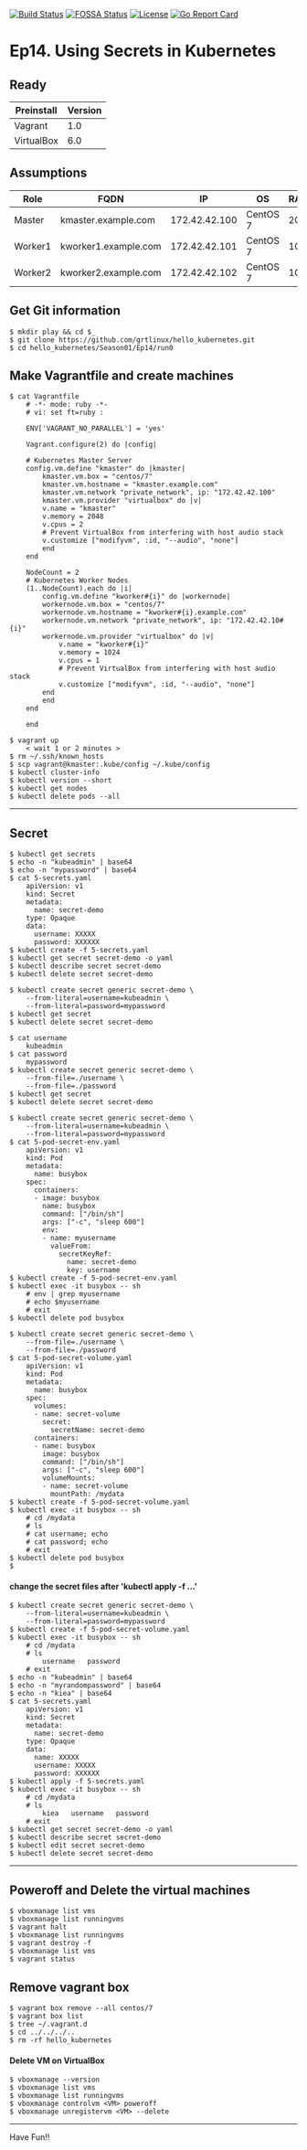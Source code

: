 [![Build Status](https://travis-ci.org/nginxinc/kubernetes-ingress.svg?branch=master)](https://travis-ci.org/nginxinc/kubernetes-ingress)  [![FOSSA Status](https://app.fossa.io/api/projects/custom%2B1062%2Fgithub.com%2Fnginxinc%2Fkubernetes-ingress.svg?type=shield)](https://app.fossa.io/projects/custom%2B1062%2Fgithub.com%2Fnginxinc%2Fkubernetes-ingress?ref=badge_shield)  [![License](https://img.shields.io/badge/License-Apache%202.0-blue.svg)](https://opensource.org/licenses/Apache-2.0)  [![Go Report Card](https://goreportcard.com/badge/github.com/nginxinc/kubernetes-ingress)](https://goreportcard.com/report/github.com/nginxinc/kubernetes-ingress)

# Ep14. Using Secrets in Kubernetes

## Ready
|Preinstall|Version|
|----|----|
|Vagrant|1.0|
|VirtualBox|6.0|

## Assumptions
|Role|FQDN|IP|OS|RAM|CPU|
|----|----|----|----|----|----|
|Master|kmaster.example.com|172.42.42.100|CentOS 7|2G|2|
|Worker1|kworker1.example.com|172.42.42.101|CentOS 7|1G|1|
|Worker2|kworker2.example.com|172.42.42.102|CentOS 7|1G|1|

## Get Git information
```
$ mkdir play && cd $_
$ git clone https://github.com/grtlinux/hello_kubernetes.git
$ cd hello_kubernetes/Season01/Ep14/run0
```

## Make Vagrantfile and create machines
```
$ cat Vagrantfile
    # -*- mode: ruby -*-
    # vi: set ft=ruby :

    ENV['VAGRANT_NO_PARALLEL'] = 'yes'

    Vagrant.configure(2) do |config|

    # Kubernetes Master Server
    config.vm.define "kmaster" do |kmaster|
        kmaster.vm.box = "centos/7"
        kmaster.vm.hostname = "kmaster.example.com"
        kmaster.vm.network "private_network", ip: "172.42.42.100"
        kmaster.vm.provider "virtualbox" do |v|
        v.name = "kmaster"
        v.memory = 2048
        v.cpus = 2
        # Prevent VirtualBox from interfering with host audio stack
        v.customize ["modifyvm", :id, "--audio", "none"]
        end
    end

    NodeCount = 2
    # Kubernetes Worker Nodes
    (1..NodeCount).each do |i|
        config.vm.define "kworker#{i}" do |workernode|
        workernode.vm.box = "centos/7"
        workernode.vm.hostname = "kworker#{i}.example.com"
        workernode.vm.network "private_network", ip: "172.42.42.10#{i}"
        workernode.vm.provider "virtualbox" do |v|
            v.name = "kworker#{i}"
            v.memory = 1024
            v.cpus = 1
            # Prevent VirtualBox from interfering with host audio stack
            v.customize ["modifyvm", :id, "--audio", "none"]
        end
        end
    end

    end
```
```
$ vagrant up
    < wait 1 or 2 minutes >
$ rm ~/.ssh/known_hosts
$ scp vagrant@kmaster:.kube/config ~/.kube/config
$ kubectl cluster-info
$ kubectl version --short
$ kubectl get nodes
$ kubectl delete pods --all
```

---
## Secret
```
$ kubectl get secrets
$ echo -n "kubeadmin" | base64
$ echo -n "mypassword" | base64
$ cat 5-secrets.yaml
    apiVersion: v1
    kind: Secret
    metadata:
      name: secret-demo
    type: Opaque
    data:
      username: XXXXX
      password: XXXXXX
$ kubectl create -f 5-secrets.yaml
$ kubectl get secret secret-demo -o yaml
$ kubectl describe secret secret-demo
$ kubectl delete secret secret-demo
```

```
$ kubectl create secret generic secret-demo \
    --from-literal=username=kubeadmin \
    --from-literal=password=mypassword
$ kubectl get secret
$ kubectl delete secret secret-demo
```

```
$ cat username
    kubeadmin
$ cat password
    mypassword
$ kubectl create secret generic secret-demo \
    --from-file=./username \
    --from-file=./password
$ kubectl get secret
$ kubectl delete secret secret-demo
```

```
$ kubectl create secret generic secret-demo \
    --from-literal=username=kubeadmin \
    --from-literal=password=mypassword
$ cat 5-pod-secret-env.yaml
    apiVersion: v1
    kind: Pod
    metadata:
      name: busybox
    spec:
      containers:
      - image: busybox
        name: busybox
        command: ["/bin/sh"]
        args: ["-c", "sleep 600"]
        env:
        - name: myusername
          valueFrom:
            secretKeyRef:
              name: secret-demo
              key: username
$ kubectl create -f 5-pod-secret-env.yaml
$ kubectl exec -it busybox -- sh
    # env | grep myusername
    # echo $myusername
    # exit
$ kubectl delete pod busybox
```

```
$ kubectl create secret generic secret-demo \
    --from-file=./username \
    --from-file=./password
$ cat 5-pod-secret-volume.yaml
    apiVersion: v1
    kind: Pod
    metadata:
      name: busybox
    spec:
      volumes:
      - name: secret-volume
        secret:
          secretName: secret-demo
      containers:
      - name: busybox
        image: busybox
        command: ["/bin/sh"]
        args: ["-c", "sleep 600"]
        volumeMounts:
        - name: secret-volume
          mountPath: /mydata
$ kubectl create -f 5-pod-secret-volume.yaml
$ kubectl exec -it busybox -- sh
    # cd /mydata
    # ls
    # cat username; echo
    # cat password; echo
    # exit
$ kubectl delete pod busybox
$
```

#### change the secret files after 'kubectl apply -f ...'
```
$ kubectl create secret generic secret-demo \
    --from-literal=username=kubeadmin \
    --from-literal=password=mypassword
$ kubectl create -f 5-pod-secret-volume.yaml
$ kubectl exec -it busybox -- sh
    # cd /mydata
    # ls
        username   password
    # exit
$ echo -n "kubeadmin" | base64
$ echo -n "myrandompassword" | base64
$ echo -n "kiea" | base64
$ cat 5-secrets.yaml
    apiVersion: v1
    kind: Secret
    metadata:
      name: secret-demo
    type: Opaque
    data:
      name: XXXXX
      username: XXXXX
      password: XXXXXX
$ kubectl apply -f 5-secrets.yaml
$ kubectl exec -it busybox -- sh
    # cd /mydata
    # ls
        kiea   username   password
    # exit
$ kubectl get secret secret-demo -o yaml
$ kubectl describe secret secret-demo
$ kubectl edit secret secret-demo
$ kubectl delete secret secret-demo
```









---
## Poweroff and Delete the virtual machines
```
$ vboxmanage list vms
$ vboxmanage list runningvms
$ vagrant halt
$ vboxmanage list runningvms
$ vagrant destroy -f
$ vboxmanage list vms
$ vagrant status
```

## Remove vagrant box
```
$ vagrant box remove --all centos/7
$ vagrant box list
$ tree ~/.vagrant.d
$ cd ../../../..
$ rm -rf hello_kubernetes
```

#### Delete VM on VirtualBox
```
$ vboxmanage --version
$ vboxmanage list vms
$ vboxmanage list runningvms
$ vboxmanage controlvm <VM> poweroff
$ vboxmanage unregistervm <VM> --delete
```

---

Have Fun!!
